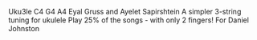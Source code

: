 Uku3le
C4 G4 A4
Eyal Gruss and Ayelet Sapirshtein
A simpler 3-string tuning for ukulele 
Play 25% of the songs - with only 2 fingers!
For Daniel Johnston


